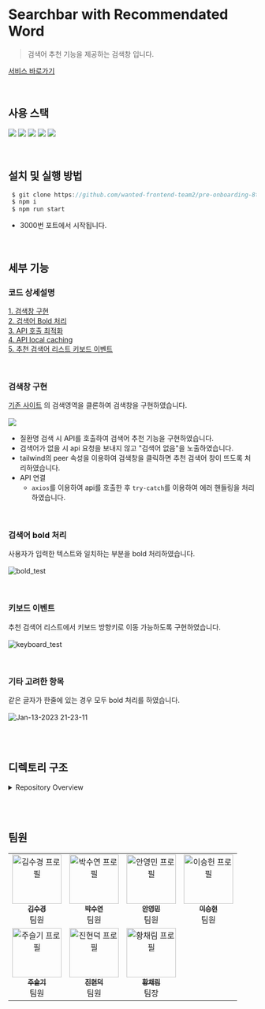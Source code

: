# Searchbar with Recommendated Word

> 검색어 추천 기능을 제공하는 검색창 입니다.

[서비스 바로가기](https://deploy-preview-20--ommo.netlify.app)

<br>

## 사용 스택

<img src="https://img.shields.io/badge/React-61DAFB?style=flat-square&logo=React&logoColor=black"/> <img src="https://img.shields.io/badge/Typescript-3178C6?style=flat-square&logo=Typescript&logoColor=white"/> <img src="https://img.shields.io/badge/HTML5-E34F26?style=flat-square&logo=html5&logoColor=white"/> <img src="https://img.shields.io/badge/Tailwind CSS-06B6D4?style=flat-square&logo=Tailwind CSS&logoColor=white"/> <img src="https://img.shields.io/badge/JsonServer-000000?style=flat-square&logo=JSON&logoColor=white"/>

<br>

## 설치 및 실행 방법

```javascript
 $ git clone https://github.com/wanted-frontend-team2/pre-onboarding-8th-3-2.git
 $ npm i
 $ npm run start
```

- 3000번 포트에서 시작됩니다.

<br>

## 세부 기능

### 코드 상세설명

[1. 검색창 구현](https://github.com/wanted-frontend-team2/pre-onboarding-8th-3-2/wiki/1.-%EA%B2%80%EC%83%89%EC%B0%BD-%EA%B5%AC%ED%98%84)  
[2. 검색어 Bold 처리](https://github.com/wanted-frontend-team2/pre-onboarding-8th-3-2/wiki/2.-%EA%B2%80%EC%83%89%EC%96%B4-Bold-%EC%B2%98%EB%A6%AC)  
[3. API 호출 최적화](https://github.com/wanted-frontend-team2/pre-onboarding-8th-3-2/wiki/3.-API-%ED%98%B8%EC%B6%9C-%EC%B5%9C%EC%A0%81%ED%99%94)  
[4. API local caching](https://github.com/wanted-frontend-team2/pre-onboarding-8th-3-2/wiki/4.-API-local-caching)  
[5. 추천 검색어 리스트 키보드 이벤트](https://github.com/wanted-frontend-team2/pre-onboarding-8th-3-2/wiki/5.-%EC%B6%94%EC%B2%9C-%EA%B2%80%EC%83%89%EC%96%B4-%EB%A6%AC%EC%8A%A4%ED%8A%B8-%ED%82%A4%EB%B3%B4%EB%93%9C-%EC%9D%B4%EB%B2%A4%ED%8A%B8)

<br>

### 검색창 구현

[기존 사이트](https://clinicaltrialskorea.com/) 의 검색영역을 클론하여 검색창을 구현하였습니다.  
<br> ![](https://user-images.githubusercontent.com/42338190/212318916-1670f7c5-a92f-408f-a734-4dc5613217ce.gif)

- 질환명 검색 시 API를 호출하여 검색어 추천 기능을 구현하였습니다.
- 검색어가 없을 시 api 요청을 보내지 않고 "검색어 없음"을 노출하였습니다.
- tailwind의 peer 속성을 이용하여 검색창을 클릭하면 추천 검색어 창이 뜨도록 처리하였습니다.
- API 연결
  - `axios`를 이용하여 api를 호출한 후 `try-catch`를 이용하여 에러 핸들링을 처리하였습니다.

<br>

### 검색어 bold 처리

사용자가 입력한 텍스트와 일치하는 부분을 bold 처리하였습니다.  
<br> ![bold_test](https://user-images.githubusercontent.com/42338190/212320201-e27f8fc6-6c56-49fd-9d45-a74de6be1b8f.gif)

<br>

### 키보드 이벤트

추천 검색어 리스트에서 키보드 방향키로 이동 가능하도록 구현하였습니다.  
<br> ![keyboard_test](https://user-images.githubusercontent.com/42338190/212320891-7f7e8112-0a43-4ed4-a979-c9cc60ac66a1.gif)

<br>

### 기타 고려한 항목

같은 글자가 한줄에 있는 경우 모두 bold 처리를 하였습니다. <br>  
![Jan-13-2023 21-23-11](https://user-images.githubusercontent.com/42338190/212319611-60871084-5e76-4b35-9d94-5df556550399.gif)

<br><br>

## 디렉토리 구조

<details>
    <summary>Repository Overview</summary>

        ┣ 📂 src
          ┣ 📂 components
          ┃ ┣ 📝 RecommendationItem.tsx
          ┃ ┣ 📝 Recommendations.tsx
          ┃ ┣ 📝 Search.tsx
          ┃ ┣ 📝 SearchInput.tsx
          ┃ ┣ 📝 SearchTitle.tsx
          ┃ ┗ 📝 Spinner.tsx
          ┣ 📂 hooks
          ┃ ┣ 📝 useDebounce.ts
          ┃ ┗ 📝 useSelectedIndex.ts
          ┣ 📂 pages
          ┃ ┗ 📝 Home.tsx
          ┣ 📂 types
          ┃  ┗ 📝 index.d.ts
          ┣ 📂 util
          ┃  ┗ 📝 api.ts
          ┣ 📝 App.tsx
          ┣ 📝 index.css
          ┗ 📝 index.tsx

</details>

<br><br>

## 팀원

<table>
  <tbody>
    <tr>
      <td align="center"><a href="https://github.com/trondi"><img src="https://avatars.githubusercontent.com/u/42338190?v=4" width="100px;" alt="김수경 프로필"/><br /><sub><b>김수경</b></sub></a><br />팀원<br /></td>
      <td align="center"><a href="https://github.com/Iandayy"><img src="https://avatars.githubusercontent.com/u/104152583?v=4" width="100px;" alt="박수연 프로필"/><br /><sub><b>박수연</b></sub></a><br />팀원<br /></td>
      <td align="center"><a href="https://github.com/ahn0min"><img src="https://avatars.githubusercontent.com/u/89904226?v=4" width="100px;" alt="안영민 프로필"/><br /><sub><b>안영민</b></sub></a><br />팀원<br /></td>
          <td align="center"><a href="https://github.com/heony704"><img src="https://avatars.githubusercontent.com/u/36994104?v=4" width="100px;" alt="이승헌 프로필"/><br /><sub><b>이승헌</b></sub></a><br />팀원<br /></td>
     <tr/>
      <td align="center"><a href="https://github.com/Jooseulgi"><img src="https://avatars.githubusercontent.com/u/54945205?v=4" width="100px;" alt="주슬기 프로필"/><br /><sub><b>주슬기</b></sub></a><br />팀원<br /></td>
      <td align="center"><a href="https://github.com/dukjjang"><img src="https://avatars.githubusercontent.com/u/102455275?v=4" width="100px;" alt="진현덕 프로필"/><br /><sub><b>진현덕</b></sub></a><br />팀원<br /></td>
      <td align="center"><a href="https://github.com/cofla159"><img src="https://avatars.githubusercontent.com/u/70076564?v=4" width="100px;" alt="황채림 프로필"/><br /><sub><b>황채림</b></sub></a><br />팀장<br /></td>
    </tr>
  </tbody>
</table>
